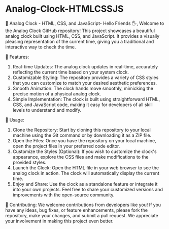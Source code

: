 # Analog-Clock-HTMLCSSJS
📌 Analog Clock - HTML, CSS, and JavaScript- Hello Friends 🖐️, Welcome to the Analog Clock GitHub repository! This project showcases a beautiful analog clock built 
   using HTML, CSS, and JavaScript. It provides a visually pleasing representation of the current time, giving you a traditional and interactive way to check the 
   time. 

📌 Features: 
   1. Real-time Updates: The analog clock updates in real-time, accurately reflecting the current time based on your system clock.
   2. Customizable Styling: The repository provides a variety of CSS styles that you can customize to match your desired aesthetic preferences.
   3. Smooth Animation: The clock hands move smoothly, mimicking the precise motion of a physical analog clock.
   4. Simple Implementation: The clock is built using straightforward HTML, CSS, and JavaScript code, making it easy for developers of all skill levels to understand 
      and modify.

📌 Usage:
   1. Clone the Repository: Start by cloning this repository to your local machine using the Git command or by downloading it as a ZIP file.
   2. Open the Files: Once you have the repository on your local machine, open the project files in your preferred code editor.
   3. Customize the Styles (Optional): If you wish to customize the clock's appearance, explore the CSS files and make modifications to the provided styles.
   4. Launch the Clock: Open the HTML file in your web browser to see the analog clock in action. The clock will automatically display the current time.
   5. Enjoy and Share: Use the clock as a standalone feature or integrate it into your own projects. Feel free to share your customized versions and improvements 
      with the open-source community.

📌 Contributing:
   We welcome contributions from developers like you! If you have any ideas, bug fixes, or feature enhancements, please fork the repository, make your changes, and 
   submit a pull request. We appreciate your involvement in making this project even better.
